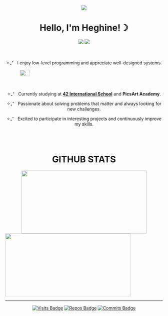 <div align="center">
    <img src="https://github.com/hheghine/hheghine/assets/119530584/1ce1b930-60fc-45f9-befc-30f0a68122c7" />
    <h1>Hello, I'm Heghine!☽</h1>
    <a href="https://www.linkedin.com/in/hheghine/"><img src="https://img.shields.io/badge/Linkedin-7289DA?&style=for-the-badge&logo=linkedin&logoColor=white" /></a>
    <a href="https://open.spotify.com/user/ng8enlnfgp2shk81a5zc6lhz7?si=7e83d5a6279148eb"><img src="https://img.shields.io/badge/Spotify-1ED760?&style=for-the-badge&logo=spotify&logoColor=white" /></a>
</div>


<p align ="center"><br><br>✧₊⁺&nbsp;&nbsp;&nbsp;I enjoy low-level programming and appreciate well-designed systems.</p>

<div style="display: flex; flex-direction: column;", align="center">
    <img src="https://github.com/hheghine/hheghine/assets/119530584/e5f5efa8-2fa8-45ca-921a-978ac3bda419" width="25%" />
    <div style="text-align: center;">
        <p><br><br>✧₊⁺&nbsp;&nbsp;&nbsp;Currently studying at <a href="https://42.fr/en/homepage/"><strong>42 International School</strong></a> and <strong>PicsArt Academy</strong>.</p>
        <p>✧₊⁺&nbsp;&nbsp;&nbsp;Passionate about solving problems that matter and always looking for new challenges. </p>
        <p>✧₊⁺&nbsp;&nbsp;&nbsp;Excited to participate in interesting projects and continuously improve my skills.<br><br><br></p>
    </div>
    <h1>GITHUB STATS</h1>
    <a href="https://github.com/anuraghazra/github-readme-stats">
    <img align="center" src="https://github-readme-stats.vercel.app/api/top-langs/?username=hheghine&layout=compact&hide=Makefile,Roff,Perl,TeX,GLSL,CMake,HTML,Batchfile,M4,Zig,Lua&size_weight=0.5&count_weight=0.5&theme=material-palenight" style="width: 400px; height: 200px;" />
    </a>
    <img align="center" src="https://github-readme-streak-stats.herokuapp.com/?user=hheghine&theme=material-palenight&hide_border=false" style="width: 400px; height: 200px;" />
</div>

---

<div align="center">
  
  [![Visits Badge](https://badges.strrl.dev/visits/hheghine/hheghine?style=for-the-badge&color=6E40F3)](#)
  [![Repos Badge](https://badges.strrl.dev/repos/hheghine?style=for-the-badge&color=6E40F3)](https://github.com/hheghine?tab=repositories)
  [![Commits Badge](https://badges.strrl.dev/commits/weekly/hheghine?style=for-the-badge&color=6E40F3)](https://github.com/hheghine?tab=repositories)

</div>

